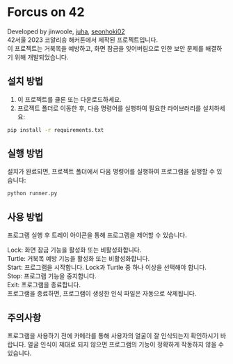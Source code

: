 # Forcus on 42
Developed by jinwoole, [juha](https://github.com/contemplation-person), [seonhoki02](https://github.com/kosuha)  
42서울 2023 코알리숑 해커톤에서 제작된 프로젝트입니다.  
이 프로젝트는 거북목을 예방하고, 화면 잠금을 잊어버림으로 인한 보안 문제를 해결하기 위해 개발되었습니다.

## 설치 방법

1. 이 프로젝트를 클론 또는 다운로드하세요.  
2. 프로젝트 폴더로 이동한 후, 다음 명령어를 실행하여 필요한 라이브러리를 설치하세요:

```sh
pip install -r requirements.txt
```
## 실행 방법

설치가 완료되면, 프로젝트 폴더에서 다음 명령어를 실행하여 프로그램을 실행할 수 있습니다:

```sh
python runner.py
```
## 사용 방법

프로그램 실행 후 트레이 아이콘을 통해 프로그램을 제어할 수 있습니다.  

Lock: 화면 잠금 기능을 활성화 또는 비활성화합니다.  
Turtle: 거북목 예방 기능을 활성화 또는 비활성화합니다.  
Start: 프로그램을 시작합니다. Lock과 Turtle 중 하나 이상을 선택해야 합니다.  
Stop: 프로그램 기능을 중지합니다.  
Exit: 프로그램을 종료합니다.  
프로그램을 종료하면, 프로그램이 생성한 인식 파일은 자동으로 삭제됩니다.

## 주의사항

프로그램을 사용하기 전에 카메라를 통해 사용자의 얼굴이 잘 인식되는지 확인하시기 바랍니다. 얼굴 인식이 제대로 되지 않으면 프로그램의 기능이 정확하게 작동하지 않을 수 있습니다.  
